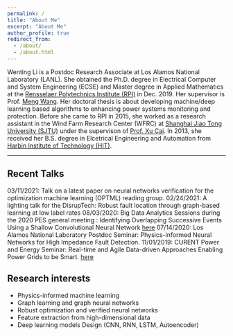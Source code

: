 ```yaml
---
permalink: /
title: "About Me"
excerpt: "About Me"
author_profile: true
redirect_from: 
  - /about/
  - /about.html
---
```

Wenting Li is a Postdoc Research Associate at Los Alamos National Laboratory (LANL). She obtained the Ph.D. degree in  Electrical Computer and System Engineering (ECSE) and Master degree in Applied Mathematics at the [Rensselaer Polytechnics Institute (RPI)](https://www.rpi.edu/) in Dec. 2019.  Her supervisor is Prof. [Meng Wang](https://ecse.rpi.edu/~wang/). Her doctoral thesis is about developing machine/deep learning based algorithms to enhancing power systems monitoring and protection. Before she came to RPI in 2015, she worked as a research assistant in the Wind Farm Research Center (WFRC) at [Shanghai Jiao Tong University (SJTU)](http://en.sjtu.edu.cn/) under the supervison of [Prof. Xu Cai](http://eei.sjtu.edu.cn/en/Show.aspx?info_id=433&info_lb=329&flag=282). In 2013, she received her B.S. degree in Elcetrical Engineering and Automation from [Harbin Institute of Technology (HIT)](http://en.hit.edu.cn/). 

---
## Recent Talks
03/11/2021: Talk on a latest paper on neural networks verification for the optimization machine learning (OPTML) reading group.
02/24/2021: A lighting talk for the DisrupTech: Robust fault location through graph-based learning at low label rates
08/03/2020: Big Data Analytics Sessions during the 2020 PES general meeting : Identifying Overlapping Successive Events Using a Shallow Convolutional Neural Network  [here](https://pes-gm.org/2020/)
07/14/2020: Los Alamos National Laboratory Postdoc Seminar: Physics-informed Neural Networks for High Impedance Fault Detection.
11/01/2019: CURENT Power and Energy Seminar: Real-time and Agile Data-driven Approaches Enabling Power Grids to be Smart. [here](https://curent.utk.edu/news/press-releases/wenting-li-rpi-give-curent-power-and-energy-seminar-fri-nov-1/)

## Research interests 
* Physics-informed machine learning
* Graph learning and graph neural networks
* Robust optimization and verified neural networks
* Feature extraction from high-dimensional data  
* Deep learning models Design (CNN, RNN, LSTM, Autoencoder)  

